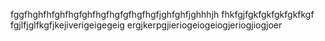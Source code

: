 fggfhghfhfghfhgfghfhgfhgfgfhgfhgfjghfghfjghhhjh
fhkfgjfgkfgkfgkfgkfkgf
fgjlfjglfkgfjkejiverigeigegeig
ergjkerpgjieriogeiogeiogjeriogjiogjoer